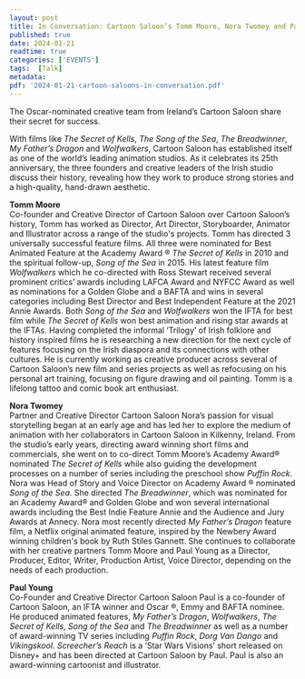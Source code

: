 ```yaml
---
layout: post
title: In Conversation: Cartoon Saloon’s Tomm Moore, Nora Twomey and Paul Young
published: true
date: 2024-01-21
readtime: true
categories: ['EVENTS']
tags:  [Talk]
metadata: 
pdf: '2024-01-21-cartoon-saloons-in-conversation.pdf'
---
```


The Oscar-nominated creative team from Ireland’s Cartoon Saloon share their secret for success.

With films like _The Secret of Kells_, _The Song of the Sea_, _The Breadwinner_,  _My Father’s Dragon_ and _Wolfwalkers_, Cartoon Saloon has established itself as one of the world’s leading animation studios. As it celebrates its 25th anniversary, the three founders and creative leaders of the Irish studio discuss their history, revealing how they work to produce strong stories and a high-quality, hand-drawn aesthetic.

**Tomm Moore**   
Co-founder and Creative Director of Cartoon Saloon over Cartoon Saloon’s history, Tomm has worked as Director, Art Director, Storyboarder, Animator and Illustrator across a range of the studio's projects. Tomm has directed 3 universally successful feature films. All three were nominated for Best Animated Feature at the Academy Award ® _The Secret of Kells_ in 2010 and the spiritual follow-up, _Song of the Sea_ in 2015. His latest feature film _Wolfwalkers_ which he co-directed with Ross Stewart received several prominent critics’ awards including LAFCA Award and NYFCC Award as well as nominations for a Golden Globe and a BAFTA and wins in several categories including Best Director and Best Independent Feature at the 2021 Annie Awards. Both _Song of the Sea_ and _Wolfwalkers_ won the IFTA for best film while _The Secret of Kells_ won best animation and rising star awards at the IFTAs. Having completed the informal ‘Trilogy’ of Irish folklore and history inspired films he is researching a new direction for the next cycle of features focusing on the Irish diaspora and its connections with other cultures. He is currently working as creative producer across several of Cartoon Saloon’s new film and series projects as well as refocusing on his personal art training, focusing on figure drawing and oil painting. Tomm is a lifelong tattoo and comic book art enthusiast.

**Nora Twomey**  
Partner and Creative Director Cartoon Saloon Nora’s passion for visual storytelling began at an early age and has led her to explore the medium of animation with her collaborators in Cartoon Saloon in Kilkenny, Ireland. From the studio’s early years, directing award winning short films and commercials, she went on to co-direct Tomm Moore’s Academy Award® nominated _The Secret of Kells_ while also guiding the development processes on a number of series including the preschool show _Puffin Rock_. Nora was Head of Story and Voice Director on Academy Award ® nominated _Song of the Sea_. She directed _The Breadwinner_, which was nominated for an Academy Award® and Golden Globe and won several international awards including the Best Indie Feature Annie and the Audience and Jury Awards at Annecy. Nora most recently directed _My Father’s Dragon_ feature film, a Netflix original animated feature, inspired by the Newbery Award winning children's book by Ruth Stiles Gannett. She continues to collaborate with her creative partners Tomm Moore and Paul Young as a Director, Producer, Editor, Writer, Production Artist, Voice Director, depending on the needs of each production.

**Paul Young**  
Co-Founder and Creative Director Cartoon Saloon Paul is a co-founder of Cartoon Saloon, an IFTA winner and Oscar ®, Emmy and BAFTA nominee. He produced animated features, _My Father’s Dragon_, _Wolfwalkers_,  _The Secret of Kells_, _Song of the Sea_ and _The Breadwinner_ as well as a number of award-winning TV series including _Puffin Rock_, _Dorg Van Dango_ and _Vikingskool_. _Screecher’s Reach_ is a ‘Star Wars Visions’ short released on Disney+ and has been directed at Cartoon Saloon by Paul. Paul is also an award-winning cartoonist and illustrator.
<!--stackedit_data:
eyJoaXN0b3J5IjpbLTgzNTc5NTI5NV19
-->